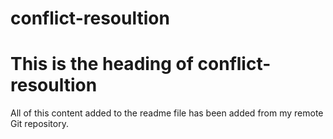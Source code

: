 # conflict-resoultion

# This is the heading of conflict-resoultion 

All of this content added to the readme file has been added from my remote Git repository. 
